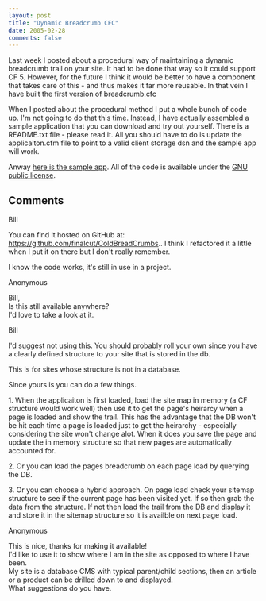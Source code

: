 ```yaml
---
layout: post
title: "Dynamic Breadcrumb CFC"
date: 2005-02-28
comments: false
---
```

Last week I posted about a procedural way of maintaining a dynamic breadcrumb
trail on your site. It had to be done that way so it could support CF 5.
However, for the future I think it would be better to have a component that
takes care of this - and thus makes it far more reusable. In that vein I have
built the first version of breadcrumb.cfc  
  
When I posted about the procedural method I put a whole bunch of code up. I'm
not going to do that this time. Instead, I have actually assembled a sample
application that you can download and try out yourself. There is a README.txt
file - please read it. All you should have to do is update the applicaiton.cfm
file to point to a valid client storage dsn and the sample app will work.  
  
Anway [here is the sample
app](http://blog.rawlinson.us/sourcecode/breadcrumb.zip). All of the code is
available under the [GNU public
license](http://www.gnu.org/copyleft/gpl.html).

## Comments

Bill

You can find it hosted on GitHub at:
https://github.com/finalcut/ColdBreadCrumbs.. I think I refactored it a little
when I put it on there but I don't really remember.  
  
I know the code works, it's still in use in a project.

Anonymous

Bill,  
Is this still available anywhere?  
I'd love to take a look at it.

Bill

I'd suggest not using this. You should probably roll your own since you have a
clearly defined structure to your site that is stored in the db.  
  
This is for sites whose structure is not in a database.  
  
Since yours is you can do a few things.  
  
1\. When the applicaiton is first loaded, load the site map in memory (a CF
structure would work well) then use it to get the page's heirarcy when a page
is loaded and show the trail. This has the advantage that the DB won't be hit
each time a page is loaded just to get the heirarchy - especially considering
the site won't change alot. When it does you save the page and update the in
memory structure so that new pages are automatically accounted for.  
  
2\. Or you can load the pages breadcrumb on each page load by querying the DB.  
  
3\. Or you can choose a hybrid approach. On page load check your sitemap
structure to see if the current page has been visited yet. If so then grab the
data from the structure. If not then load the trail from the DB and display it
and store it in the sitemap structure so it is availble on next page load.

Anonymous

This is nice, thanks for making it available!  
I'd like to use it to show where I am in the site as opposed to where I have
been.  
My site is a database CMS with typical parent/child sections, then an article
or a product can be drilled down to and displayed.  
What suggestions do you have.

